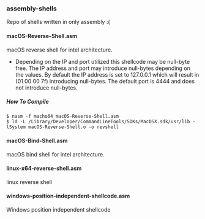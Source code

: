 ### assembly-shells

Repo of shells written in only assembly :(

#### macOS-Reverse-Shell.asm
macOS reverse shell for intel architecture. 
- Depending on the IP and port utilized this shellcode may be null-byte free. The IP address and port may introduce null-bytes depending on the values. By default the IP address is set to 127.0.0.1 which will result in (01 00 00 7f) introducing null-bytes. The default port is 4444 and does not introduce null-bytes.

##### How To Compile
```
$ nasm -f macho64 macOS-Reverse-Shell.asm
$ ld -L /Library/Developer/CommandLineTools/SDKs/MacOSX.sdk/usr/lib -lSystem macOS-Reverse-Shell.o -o revshell
```

#### macOS-Bind-Shell.asm
macOS bind shell for intel architecture.

#### linux-x64-reverse-shell.asm
linux reverse shell

#### windows-position-independent-shellcode.asm
Windows position independent shellcode 
